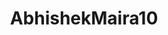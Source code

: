 ---
title: AbhishekMaira10
github: https://github.com/AbhishekMaira10
mode: dark
transition: 1s
score: 78.8
archetype:
- Little Bit of Everything
---